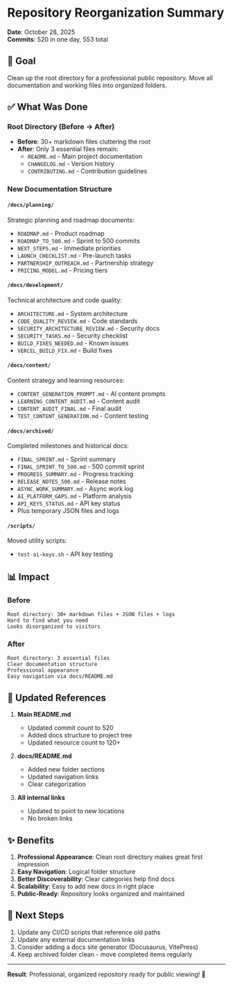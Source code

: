 # Repository Reorganization Summary

**Date**: October 28, 2025  
**Commits**: 520 in one day, 553 total

## 🎯 Goal
Clean up the root directory for a professional public repository. Move all documentation and working files into organized folders.

## ✅ What Was Done

### Root Directory (Before → After)
- **Before**: 30+ markdown files cluttering the root
- **After**: Only 3 essential files remain:
  - `README.md` - Main project documentation
  - `CHANGELOG.md` - Version history
  - `CONTRIBUTING.md` - Contribution guidelines

### New Documentation Structure

#### `/docs/planning/`
Strategic planning and roadmap documents:
- `ROADMAP.md` - Product roadmap
- `ROADMAP_TO_500.md` - Sprint to 500 commits
- `NEXT_STEPS.md` - Immediate priorities
- `LAUNCH_CHECKLIST.md` - Pre-launch tasks
- `PARTNERSHIP_OUTREACH.md` - Partnership strategy
- `PRICING_MODEL.md` - Pricing tiers

#### `/docs/development/`
Technical architecture and code quality:
- `ARCHITECTURE.md` - System architecture
- `CODE_QUALITY_REVIEW.md` - Code standards
- `SECURITY_ARCHITECTURE_REVIEW.md` - Security docs
- `SECURITY_TASKS.md` - Security checklist
- `BUILD_FIXES_NEEDED.md` - Known issues
- `VERCEL_BUILD_FIX.md` - Build fixes

#### `/docs/content/`
Content strategy and learning resources:
- `CONTENT_GENERATION_PROMPT.md` - AI content prompts
- `LEARNING_CONTENT_AUDIT.md` - Content audit
- `CONTENT_AUDIT_FINAL.md` - Final audit
- `TEST_CONTENT_GENERATION.md` - Content testing

#### `/docs/archived/`
Completed milestones and historical docs:
- `FINAL_SPRINT.md` - Sprint summary
- `FINAL_SPRINT_TO_500.md` - 500 commit sprint
- `PROGRESS_SUMMARY.md` - Progress tracking
- `RELEASE_NOTES_500.md` - Release notes
- `ASYNC_WORK_SUMMARY.md` - Async work log
- `AI_PLATFORM_GAPS.md` - Platform analysis
- `API_KEYS_STATUS.md` - API key status
- Plus temporary JSON files and logs

#### `/scripts/`
Moved utility scripts:
- `test-ai-keys.sh` - API key testing

## 📊 Impact

### Before
```
Root directory: 30+ markdown files + JSON files + logs
Hard to find what you need
Looks disorganized to visitors
```

### After
```
Root directory: 3 essential files
Clear documentation structure
Professional appearance
Easy navigation via docs/README.md
```

## 🔗 Updated References

1. **Main README.md**
   - Updated commit count to 520
   - Added docs structure to project tree
   - Updated resource count to 120+

2. **docs/README.md**
   - Added new folder sections
   - Updated navigation links
   - Clear categorization

3. **All internal links**
   - Updated to point to new locations
   - No broken links

## ✨ Benefits

1. **Professional Appearance**: Clean root directory makes great first impression
2. **Easy Navigation**: Logical folder structure
3. **Better Discoverability**: Clear categories help find docs
4. **Scalability**: Easy to add new docs in right place
5. **Public-Ready**: Repository looks organized and maintained

## 🎯 Next Steps

1. Update any CI/CD scripts that reference old paths
2. Update any external documentation links
3. Consider adding a docs site generator (Docusaurus, VitePress)
4. Keep archived folder clean - move completed items regularly

---

**Result**: Professional, organized repository ready for public viewing! 🚀
